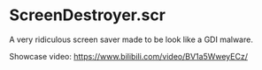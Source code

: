 # ScreenDestroyer.scr
A very ridiculous screen saver made to be look like a GDI malware. 

Showcase video: https://www.bilibili.com/video/BV1a5WweyECz/

